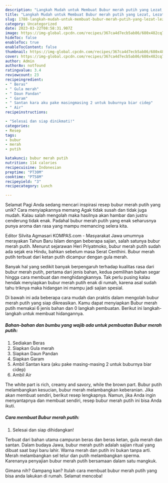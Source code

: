 ```yaml
---
description: "Langkah Mudah untuk Membuat Bubur merah putih yang Lezat, Lezat"
title: "Langkah Mudah untuk Membuat Bubur merah putih yang Lezat, Lezat"
slug: 1788-langkah-mudah-untuk-membuat-bubur-merah-putih-yang-lezat-lezat
category: Uncategorized
date: 2023-03-22T08:58:31.907Z
image: https://img-global.cpcdn.com/recipes/367ca4d7ecb5ab86/680x482cq70/bubur-merah-putih-foto-resep-utama.jpg
hideToc: false
enableToc: true
enableTocContent: false
thumbnail: https://img-global.cpcdn.com/recipes/367ca4d7ecb5ab86/680x482cq70/bubur-merah-putih-foto-resep-utama.jpg
cover: https://img-global.cpcdn.com/recipes/367ca4d7ecb5ab86/680x482cq70/bubur-merah-putih-foto-resep-utama.jpg
author: Admin
authorAv: notfound
ratingvalue: 3.4
reviewcount: 23
recipeingredient:
- " Beras"
- " Gula merah"
- " Daun Pandan"
- " Garam"
- " Santan kara aku pake masingmasing 2 untuk buburnya biar cidep"
- " Air"
recipeinstructions:

- "Selesai dan siap dinikmati!"
categories:
- Resep
tags:
- bubur
- merah
- putih

katakunci: bubur merah putih 
nutrition: 114 calories
recipecuisine: Indonesian
preptime: "PT30M"
cooktime: "PT58M"
recipeyield: "3"
recipecategory: Lunch

---
```



Selamat Pagi Anda sedang mencari inspirasi resep bubur merah putih yang unik? Cara menyiapkannya memang Agak tidak susah dan tidak juga mudah. Kalau salah mengolah maka hasilnya akan hambar dan justru cenderung tidak enak. Padahal bubur merah putih yang enak seharusnya punya aroma dan rasa yang mampu memancing selera kita.


Editor Silvita Agmasari KOMPAS.com - Masyarakat Jawa umumnya merayakan Tahun Baru Islam dengan beberapa sajian, salah satunya bubur merah putih. Menurut sejarawan Heri Priyatmoko, bubur merah putih sudah ada sejak era Hindu, bahkan sebelum masa Serat Centhini. Bubur merah putih terbuat dari ketan putih dicampur dengan gula merah.

Banyak hal yang sedikit banyak berpengaruh terhadap kualitas rasa dari bubur merah putih, pertama dari jenis bahan, kedua pemilihan bahan segar hingga cara membuat dan menghidangkannya. Tak perlu pusing kalau hendak menyiapkan bubur merah putih enak di rumah, karena asal sudah tahu triknya maka hidangan ini mampu jadi sajian spesial.


Di bawah ini ada beberapa cara mudah dan praktis dalam mengolah bubur merah putih yang siap dikreasikan. Kamu dapat menyiapkan Bubur merah putih memakai 6 jenis bahan dan 0 langkah pembuatan. Berikut ini langkah-langkah untuk membuat hidangannya.

<!--inarticleads1-->

##### Bahan-bahan dan bumbu yang wajib ada untuk pembuatan Bubur merah putih:

1. Sediakan  Beras
1. Siapkan  Gula merah
1. Siapkan  Daun Pandan
1. Siapkan  Garam
1. Ambil  Santan kara (aku pake masing-masing 2 untuk buburnya biar cidep)
1. Ambil  Air


The white part is rich, creamy and savory, while the brown part. Bubur putih melambangkan kesucian, bubur merah melambangkan keberanian. Jika akan membuat sendiri, berikut resep lengkapnya. Namun, jika Anda ingin menyantapnya dan membuat sendiri, resep bubur merah putih ini bisa Anda ikuti. 

<!--inarticleads2-->

##### Cara membuat Bubur merah putih:


1. Selesai dan siap dihidangkan!

Terbuat dari bahan utama campuran beras dan beras ketan, gula merah dan santan. Dalam budaya Jawa, bubur merah putih adalah sajian ritual yang dibuat saat bayi baru lahir. Warna merah dan putih ini bukan tanpa arti. Merah melambangkan sel telur dan putih melambangkan sperma. Karenanya penyajian bubur merah putih bersamaan dalam satu mangkuk. 

Gimana nih? Gampang kan? Itulah cara membuat bubur merah putih yang bisa anda lakukan di rumah. Selamat mencoba!
